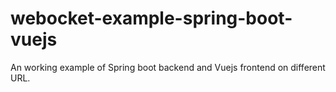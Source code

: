 # webocket-example-spring-boot-vuejs
An working example of Spring boot backend and Vuejs frontend on different URL.
